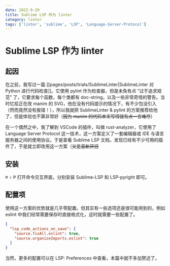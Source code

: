 ```yaml
---
date: 2022-9-29
title: Sublime LSP 作为 linter
category: linter
tags: ['linter', 'sublime', 'LSP', 'Language-Server-Protocol']
---
```


# Sublime LSP 作为 linter

## 起因

在之前，我写过一篇 [[pages/posts/trials/SublimeLinter|SublimeLinter 对 Python 进行代码检查]]。它使用 pylint 作为检查器，但是未免有点 “过于追求规范” 了，它要求每个函数，每个类都有 doc-string，以及一些非常奇怪的警告。当时忆拾正在改 manim 的 SVG，他在没有代码提示的情况下，有不少包没引入（然而竟然没有报错！），所以我就把 SublimeLinter & pylint 的方案推荐给他了，但是体验也不算非常好（~~因为 manim 的代码本来写得就有点一言难尽~~）

在一个偶然之中，我了解到 VSCode 的插件，叫做 rust-analyzer，它使用了 Language Server Protocol 这一技术，这一方案定义了一套编辑器或 IDE 与语言服务器之间的使用协议。于是查看 Sublime LSP 文档，发现已经有不少可用的插件了，于是就立即改用这一方案（~~又是喜新厌旧~~

## 安装

<kbd>⌘</kbd> <kbd>⇧</kbd> <kbd>P</kbd> 打开命令交互界面，分别安装 Sublime-LSP 和 LSP-pyright 即可。

## 配置项

使用这一方案的优势就是几乎零配置。但其实有一些选项还是很可能用到的，例如 eslint 中我们经常需要保存时直接格式化，这时就需要一些配置了。

```json
{
  "lsp_code_actions_on_save": {
    "source.fixAll.eslint": true,
    "source.organizeImports.eslint": true
  }
}
```

当然，更多的配置可以在 LSP: Preferences 中查看，本篇中就不多加赘述了。
